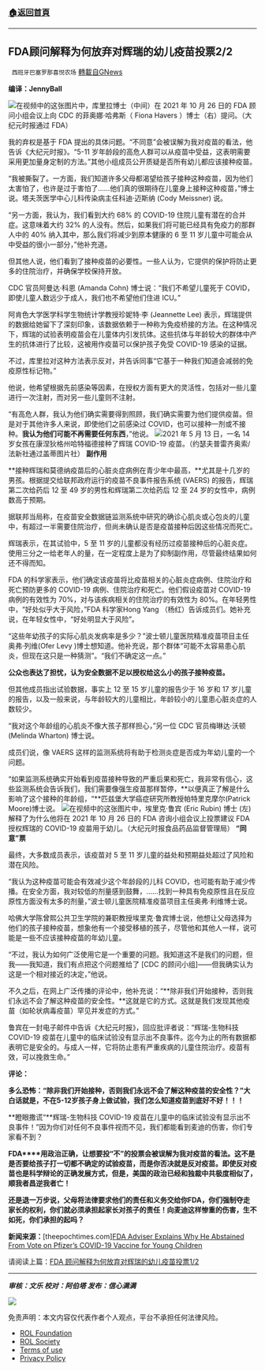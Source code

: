 ###  [:house:返回首頁](https://github.com/ourhimalayas/txt)
---


## FDA顾问解释为何放弃对辉瑞的幼儿疫苗投票2/2
` 西班牙巴塞罗那喜悦农场` [轉載自GNews](https://gnews.org/zh-hans/1630602/)

**编译：JennyBall**

![](https://assets.gnews.org/wp-content/uploads/2021/10/tempsnip106.png)在视频中的这张图片中，库里拉博士（中间）在 2021 年 10 月 26 日的 FDA 顾问小组会议上向 CDC 的菲奥娜·哈弗斯（ Fiona Havers ）博士（右）提问。（大纪元时报通过 FDA）

我的弃权是基于 FDA 提出的具体问题。“不同意”会被误解为我对疫苗的看法，他告诉《大纪元时报》。“5-11 岁年龄段的高危人群可以从疫苗中受益，这表明需要采用更加量身定制的方法。”其他小组成员公开质疑是否所有幼儿都应该接种疫苗。

“我被撕裂了。一方面，我们知道许多父母都渴望给孩子接种这种疫苗，因为他们太害怕了，也许是过于害怕了……他们真的很期待在儿童身上接种这种疫苗，”博士说。塔夫茨医学中心儿科传染病主任科迪·迈斯纳 (Cody Meissner) 说。

“另一方面，我认为，我们看到大约 68% 的 COVID-19 住院儿童有潜在的合并症。这意味着大约 32% 的人没有。然后，如果我们将可能已经具有免疫力的那群人中的 40% 纳入其中，那么我们将减少到原本健康的 6 至 11 岁儿童中可能会从中受益的很小一部分，”他补充道。

但其他人说，他们看到了接种疫苗的必要性。一些人认为，它提供的保护将防止更多的住院治疗，并确保学校保持开放。

CDC 官员阿曼达·科恩 (Amanda Cohn) 博士说：“我们不希望儿童死于 COVID，即使儿童人数远少于成人，我们也不希望他们住进 ICU。”

阿肯色大学医学科学生物统计学教授珍妮特·李 (Jeannette Lee) 表示，辉瑞提供的数据给她留下了深刻印象，该数据依赖于一种称为免疫桥接的方法。在这种情况下，辉瑞的试验表明疫苗会在儿童体内引发抗体。这些抗体与年龄较大的群体中产生的抗体进行了比较，这被用作疫苗可以保护孩子免受 COVID-19 感染的证据。

不过，库里拉对这种方法表示反对，并告诉同事“它基于一种我们知道会减弱的免疫原性标记物。”

他说，他希望根据先前感染等因素，在授权方面有更大的灵活性，包括对一些儿童进行一次注射，而对另一些儿童则不注射。

“有高危人群，我认为他们确实需要得到照顾，我们确实需要为他们提供疫苗。但是对于其他许多人来说，即使他们之前感染过 COVID，也可以接种一剂或不接种。**我认为他们可能不再需要任何东西**，”他说。
![](https://assets.gnews.org/wp-content/uploads/2021/10/tempsnip107.png)2021 年 5 月 13 日，一名 14 岁女孩在康涅狄格州哈特福德接种了辉瑞 COVID-19 疫苗。（约瑟夫普雷齐奥索/法新社通过盖蒂图片社）
**副作用**

**接种辉瑞和莫德纳疫苗后的心脏炎症病例在青少年中最高，**尤其是十几岁的男孩。根据提交给联邦政府运行的疫苗不良事件报告系统 (VAERS) 的报告，辉瑞第二次给药后 12 至 49 岁的男性和辉瑞第二次给药后 12 至 24 岁的女性中，病例数高于预期。

据联邦当局称，在疫苗安全数据链监测系统中研究的确诊心肌炎或心包炎的儿童中，有超过一半需要住院治疗，但尚未确认是否是疫苗接种后因这些情况而死亡。

辉瑞表示，在其试验中，5 至 11 岁的儿童都没有经历过疫苗接种后的心脏炎症。使用三分之一给老年人的量，在一定程度上是为了抑制副作用，尽管最终结果如何还不得而知。

FDA 的科学家表示，他们确定该疫苗将比疫苗相关的心脏炎症病例、住院治疗和死亡预防更多的 COVID-19 病例、住院治疗和死亡。他们假设疫苗对 COVID-19 病例的有效性为 70%，对与该疾病相关的住院治疗的有效性为 80%。在年轻男性中，“好处似乎大于风险，”FDA 科学家Hong Yang （杨红）告诉成员们。她补充说，在年轻女性中，“好处明显大于风险”。

“这些年幼孩子的实际心肌炎发病率是多少？”波士顿儿童医院精准疫苗项目主任 奥弗·列维(Ofer Levy )博士想知道。他补充说，那个群体“可能不太容易患心肌炎，但现在这只是一种猜测”。“我们不确定这一点。”

**公众也表达了担忧，认为安全数据不足以授权给这么小的孩子接种疫苗。**

但其他成员指出试验数据，事实上 12 至 15 岁儿童的报告少于 16 岁和 17 岁儿童的报告，以及一般来说，与年龄较大的儿童相比，年龄较小的儿童患心脏炎症的人数较少。

“我对这个年龄组的心肌炎不像大孩子那样担心，”另一位 CDC 官员梅琳达·沃顿 (Melinda Wharton) 博士说。

成员们说，像 VAERS 这样的监测系统将有助于检测炎症是否成为年幼儿童的一个问题。

“如果监测系统确实开始看到疫苗接种导致的严重后果和死亡，我非常有信心，这些监测系统会告诉我们，我们需要像强生疫苗那样暂停，**以便真正了解是什么影响了这个接种的年龄组，“**匹兹堡大学癌症研究所教授帕特里克摩尔(Patrick Moore)博士说。
![](https://assets.gnews.org/wp-content/uploads/2021/10/tempsnip108.png)在视频中的这张图片中，埃里克·鲁宾 (Eric Rubin) 博士 (左) 解释了为什么他将在 2021 年 10 月 26 日的 FDA 咨询小组会议上投票建议 FDA 授权辉瑞的 COVID-19 疫苗用于幼儿。（大纪元时报食品药品监督管理局）
**“同意”票**

最终，大多数成员表示，该疫苗对 5 至 11 岁儿童的益处和预期益处超过了风险和潜在风险。

“我认为这种疫苗可能会有效减少这个年龄段的儿科 COVID，也可能有助于减少传播。在安全方面，我对较低的剂量感到鼓舞，……找到一种具有免疫原性且在反应原性方面没有太多的剂量，”波士顿儿童医院精准疫苗项目主任奥弗·利维博士说。

哈佛大学陈曾熙公共卫生学院的兼职教授埃里克·鲁宾博士说，他想让父母选择为他们的孩子接种疫苗，想象他有一个接受移植的孩子，尽管他和其他人一样，说可能是一些不应该接种疫苗的年幼儿童。

“不过，我认为如何广泛使用它是一个重要的问题。我知道这不是我们的问题，但我——我知道，我们有点把这个问题推给了 [CDC 的顾问小组]——但我确实认为这是一个相对接近的决定，”他说。

不久之后，在网上广泛传播的评论中，他补充说：“**除非我们开始接种，否则我们永远不会了解这种疫苗的安全性。**这就是它的方式。这就是我们发现其他疫苗（如轮状病毒疫苗）罕见并发症的方式。”

鲁宾在一封电子邮件中告诉《大纪元时报》，回应批评者说：“辉瑞-生物科技 COVID-19 疫苗在儿童中的临床试验没有显示出不良事件。迄今为止的所有数据都表明它是安全的。与成人一样，它将防止患有严重疾病的儿童住院治疗。疫苗有效，可以挽救生命。”

**评论：**

**多么恐怖：“**除非我们开始接种，否则我们永远不会了解这种疫苗的安全性？**”大白话就是，不在5-12岁孩子身上做试验，我们怎么知道疫苗到底好不好！！！**

**瞪眼撒谎“**辉瑞-生物科技 COVID-19 疫苗在儿童中的临床试验没有显示出不良事件！”因为你们对任何不良事件视而不见，我们都能看到麦迪的伤害，你们专家看不到？

**FDA****用政治正确，让想要投“不”的投票会被误解为我对疫苗的看法。这不是是否要给孩子打一切都不确定的试验疫苗，而是你否决就是反对疫苗。即使反对疫苗也是科学辩论的正确发展方式，但是，美国的政治已经和独裁中共极度相似了，顺我者昌逆我者亡！**

**还是退一万步说，父母将法律要求他们的责任和义务交给你FDA，你们强制夺走家长的权利，你们就必须承担起家长对孩子的责任！向麦迪这样惨重的伤害，生不如死，你们承担的起吗？**

**新闻来源：**[theepochtimes.com][FDA Adviser Explains Why He Abstained From Vote on Pfizer’s COVID-19 Vaccine for Young Children](https://www.theepochtimes.com/mkt_morningbrief/fda-adviser-explains-why-he-abstained-from-vote-on-pfizers-covid-19-vaccine-for-young-children_4074913.html?utm_source=Morningbrief&amp;utm_medium=email&amp;utm_campaign=mb-2021-10-30&amp;mktids=a12924a115a4a026dd4f0ca3ab6bdc00&amp;est=jWlt8mtdP22IZcGaTWK2gEL1EgGBCv4xURmzn5bzbWhRIpbWYxiRVTmg7c%2BqFqbj0YD%2FbA%3D%3D)

请阅读上篇：[FDA 顾问解释为何放弃对辉瑞的幼儿疫苗投票1/2](https://gnews.org/zh-hans/1630541/)

* * *

***审核：文乐
校对：阿伯塔
发布：信心满满***

![](https://assets.gnews.org/wp-content/uploads/2021/10/GNEWS_CH.-1-3-2.jpeg)



 

免责声明：本文内容仅代表作者个人观点，平台不承担任何法律风险。

- [ROL Foundation](https://rolfoundation.org/)
- [ROL Society](https://rolsociety.org/)
- [Terms of use](https://gnews.org/terms-of-use-3/)
- [Privacy Policy](https://gnews.org/privacy-policy/)
